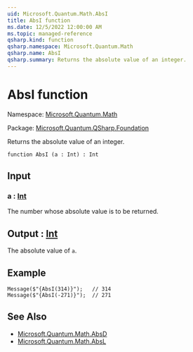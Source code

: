 ```yaml
---
uid: Microsoft.Quantum.Math.AbsI
title: AbsI function
ms.date: 12/5/2022 12:00:00 AM
ms.topic: managed-reference
qsharp.kind: function
qsharp.namespace: Microsoft.Quantum.Math
qsharp.name: AbsI
qsharp.summary: Returns the absolute value of an integer.
---
```


# AbsI function

Namespace: [Microsoft.Quantum.Math](xref:Microsoft.Quantum.Math)

Package: [Microsoft.Quantum.QSharp.Foundation](https://nuget.org/packages/Microsoft.Quantum.QSharp.Foundation)


Returns the absolute value of an integer.

```qsharp
function AbsI (a : Int) : Int
```


## Input

### a : [Int](xref:microsoft.quantum.qsharp.valueliterals#int-literals)

The number whose absolute value is to be returned.



## Output : [Int](xref:microsoft.quantum.qsharp.valueliterals#int-literals)

The absolute value of `a`.

## Example

```qsharpMessage($"{AbsI(314)}");   // 314Message($"{AbsI(-271)}");  // 271```

## See Also

- [Microsoft.Quantum.Math.AbsD](xref:Microsoft.Quantum.Math.AbsD)
- [Microsoft.Quantum.Math.AbsL](xref:Microsoft.Quantum.Math.AbsL)